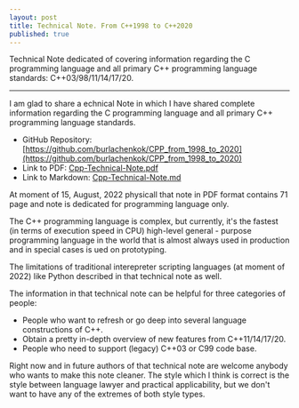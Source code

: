 ```yaml
---
layout: post
title: Technical Note. From C++1998 to C++2020
published: true
---
```


Technical Note dedicated of covering information regarding the C programming language and all primary C++ programming language standards: C++03/98/11/14/17/20.

---

I am glad to share a echnical Note in which I have shared complete information regarding the C programming language and all primary C++ programming language standards.

* GitHub Repository: [https://github.com/burlachenkok/CPP_from_1998_to_2020](https://github.com/burlachenkok/CPP_from_1998_to_2020)
* Link to PDF: [Cpp-Technical-Note.pdf](https://github.com/burlachenkok/CPP_from_1998_to_2020/blob/main/Cpp-Technical-Note.pdf)
* Link to Markdown: [Cpp-Technical-Note.md](https://github.com/burlachenkok/CPP_from_1998_to_2020/blob/main/Cpp-Technical-Note.md)

At moment of 15, August, 2022 physicall that note in PDF format contains 71 page and note is dedicated for programming language only.

The C++ programming language is complex, but currently, it's the fastest (in terms of execution speed in CPU) high-level general - purpose programming language in the world that is almost always used in production and in special cases is ued on prototyping. 

The limitations of traditional interepreter scripting languages (at moment of 2022) like Python described in that technical note as well.

The information in that technical note can be helpful for three categories of people:

* People who want to refresh or go deep into several language constructions of C++.
* Obtain a pretty in-depth overview of new features from C++11/14/17/20.
* People who need to support (legacy) C++03 or C99 code base.

Right now and in future authors of that technical note are welcome anybody who wants to make this note cleaner.  The style which I think is correct is the style between language lawyer and practical applicability, but we don't want to have any of the extremes of both style types.
